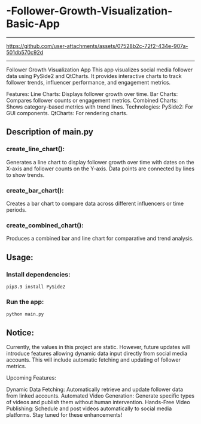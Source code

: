 # -Follower-Growth-Visualization-Basic-App
_____________________________________________________________________________
https://github.com/user-attachments/assets/07528b2c-72f2-434e-907a-501db570c92d
_____________________________________________________________________________

Follower Growth Visualization App
This app visualizes social media follower data using PySide2 and QtCharts. It provides interactive charts to track follower trends, influencer performance, and engagement metrics.

Features:
Line Charts: Displays follower growth over time.
Bar Charts: Compares follower counts or engagement metrics.
Combined Charts: Shows category-based metrics with trend lines.
Technologies:
PySide2: For GUI components.
QtCharts: For rendering charts.

## Description of main.py
### create_line_chart():
 Generates a line chart to display follower growth over time with dates on the X-axis and follower counts on the Y-axis. Data points are connected by lines to show trends.
### create_bar_chart():
Creates a bar chart to compare data across different influencers or time periods.
### create_combined_chart():
Produces a combined bar and line chart for comparative and trend analysis.
## Usage:
### Install dependencies:
```
pip3.9 install PySide2
```
### Run the app:

```
python main.py
```
## Notice:
Currently, the values in this project are static. However, future updates will introduce features allowing dynamic data input directly from social media accounts. This will include automatic fetching and updating of follower metrics.

Upcoming Features:

Dynamic Data Fetching: Automatically retrieve and update follower data from linked accounts.
Automated Video Generation: Generate specific types of videos and publish them without human intervention.
Hands-Free Video Publishing: Schedule and post videos automatically to social media platforms.
Stay tuned for these enhancements!
